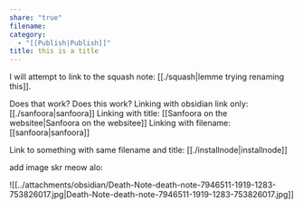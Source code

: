 ```yaml
---
share: "true"
filename: 
category:
  - "[[Publish|Publish]]"
title: this is a title
---
```

I will attempt to link to the squash note: [[./squash|lemme trying renaming this]].

Does that work? Does this work?
Linking with obsidian link only: [[./sanfoora|sanfoora]]
Linking with title: [[Sanfoora on the websitee|Sanfoora on the websitee]]
Linking with filename: [[sanfoora|sanfoora]]

Link to something with same filename and title: [[./installnode|installnode]]

add image skr meow alo:

![[../attachments/obsidian/Death-Note-death-note-7946511-1919-1283-753826017.jpg|Death-Note-death-note-7946511-1919-1283-753826017.jpg]]


